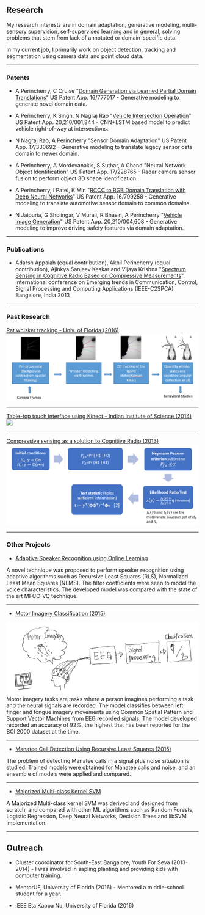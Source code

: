 ## Research

My research interests are in domain adaptation, generative modeling, multi-sensory supervision, self-supervised learning and in general, solving problems that stem from lack of annotated or domain-specific data.

In my current job, I primarily work on object detection, tracking and segmentation using camera data and point cloud data.

---

### Patents

* A Perincherry, C Cruise "[Domain Generation via Learned Partial Domain Translations](https://patentimages.storage.googleapis.com/4c/dc/38/0864e86159bf31/US20210241030A1.pdf)" US Patent App. 16/777017 - Generative modeling to generate novel domain data.

* A Perincherry, K Singh, N Nagraj Rao "[Vehicle Intersection Operation](https://patentimages.storage.googleapis.com/00/8a/78/28372e1d078441/US20210001844A1.pdf)" US Patent App. 20,210/001,844 - CNN+LSTM based model to predict vehicle right-of-way at intersections.

* N Nagraj Rao, A Perincherry "Sensor Domain Adaptation" US Patent App. 17/330692 - Generative modeling to translate legacy sensor data domain to newer domain.

* A Perincherry, A Mordovanakis, S Suthar, A Chand "Neural Network Object Identification" US Patent App. 17/228765 - Radar camera sensor fusion to perform object 3D shape identification.

* A Perincherry, I Patel, K Min "[RCCC to RGB Domain Translation with Deep Neural Networks](https://patents.google.com/patent/US11068749B1/en)" US Patent App. 16/799258 - Generative modeling to translate automotive sensor domain to common domains.

* N Jaipuria, G Sholingar, V Murali, R Bhasin, A Perincherry "[Vehicle Image Generation](https://patentimages.storage.googleapis.com/4f/2f/9b/444567b4ea8a58/US20210004608A1.pdf)" US Patent App. 20,210/004,608 - Generative modeling to improve driving safety features via domain adaptation.

---

### Publications

* Adarsh Appaiah (equal contribution), Akhil Perincherry (equal contribution), Ajinkya Sanjeev Keskar and Vijaya Krishna "[Spectrum Sensing in Cognitive Radio Based
on Compressive Measurements](https://ieeexplore.ieee.org/abstract/document/6749450)". International conference on Emerging trends in Communication, Control, Signal Processing and
Computing Applications (IEEE-C2SPCA) Bangalore, India 2013

---

### Past Research

[Rat whisker tracking - Univ. of Florida (2016)](/whiskerTracking.md)
<img src="images/Whisker_1.PNG?raw=true"/>

---
[Table-top touch interface using Kinect - Indian Institute of Science (2014)](/touchHyperlink.md)
<img src="images/cvai_video1.gif?raw=true"/>

---
[Compressive sensing as a solution to Cognitive Radio (2013)](/compressiveSensing.md)
<img src="images/CS_3.PNG?raw=true"/>

---

### Other Projects

- [Adaptive Speaker Recognition using Online Learning](/pdf/AdaptiveSpeakerRecognition_OnlineLearning_AkhilPerincherry.pdf)

A novel technique was proposed to perform speaker recognition using adaptive algorithms such as Recursive Least Squares (RLS), Normalized Least Mean Squares (NLMS). The filter coefficients were seen to model the voice characteristics. The developed model was compared with the state of the art MFCC-VQ technique.

---

- [Motor Imagery Classification (2015)](https://github.com/akhilperincherry/MotorImageryClassification)
<img src="images/MotorImagery.PNG?raw=true"/>
Motor imagery tasks are tasks where a person imagines performing a task and the neural signals are recorded. The model classifies between left finger and tongue imagery movements using Common Spatial Pattern and Support Vector Machines from EEG recorded signals. The model developed recorded an accuracy of 92%, the highest that has been reported for the BCI 2000 dataset at the time.

---

- [Manatee Call Detection Using Recursive Least Squares (2015)](/pdf/Manatee_Sound_Detection_AkhilPerincherry.pdf)

The problem of detecting Manatee calls in a signal plus noise situation is studied. Trained models were obtained for Manatee calls and noise, and an ensemble of models were applied and compared.

---

- [Majorized Multi-class Kernel SVM](/pdf/Majorized_AkhilPerincherry.pdf)

A Majorized Multi-class kernel SVM was derived and designed from scratch, and compared with other ML algorithms such as Random Forests, Logistic Regression, Deep Neural Networks, Decision Trees and libSVM implementation.

---

## Outreach

- Cluster coordinator for South-East Bangalore, Youth For Seva (2013-2014) - 
I was involved in sapling planting and providing kids with computer training.

- MentorUF, University of Florida (2016) -
Mentored a middle-school student for a year.

- IEEE Eta Kappa Nu, University of Florida (2016)

<p style="font-size:11px"></p>
